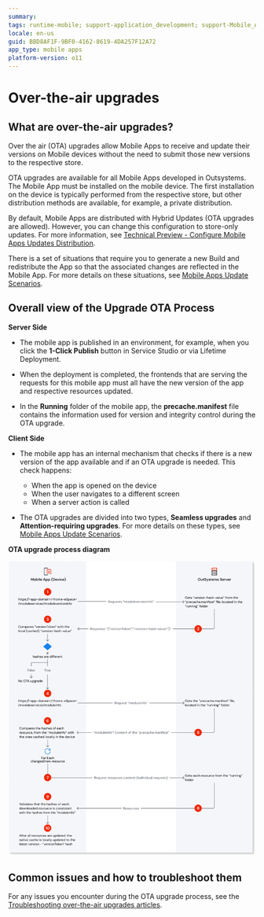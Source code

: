 ```yaml
---
summary:
tags: runtime-mobile; support-application_development; support-Mobile_Apps
locale: en-us
guid: BBD8AF1F-9BF0-4162-8619-4DA257F12A72
app_type: mobile apps
platform-version: o11
---
```


# Over-the-air upgrades

## What are over-the-air upgrades?

Over the air (OTA) upgrades allow Mobile Apps to receive and update their versions on Mobile devices without the need to submit those new versions to the respective store.

OTA upgrades are available for all Mobile Apps developed in Outsystems. The Mobile App must be installed on the mobile device. The first installation on the device is typically performed from the respective store, but other distribution methods are available, for example, a private distribution.

By default, Mobile Apps are distributed with Hybrid Updates (OTA upgrades are allowed). However, you can change this configuration to store-only updates. For more information, see [Technical Preview - Configure Mobile Apps Updates Distribution](../deliver-mobile/manage-distribution-options/intro.md).

There is a set of situations that require you to generate a new Build and redistribute the App so that the associated changes are reflected in the Mobile App. For more details on these situations, see [Mobile Apps Update Scenarios](mobile-app-update-scenarios.md).

## Overall view of the Upgrade OTA Process

**Server Side**

* The mobile app is published in an environment, for example, when you click the **1-Click Publish** button in Service Studio or via Lifetime Deployment.

* When the deployment is completed, the frontends that are serving the requests for this mobile app must all have the new version of the app and respective resources updated.

* In the **Running** folder of the mobile app, the **precache.manifest** file contains the information used for version and integrity control during the OTA upgrade.

**Client Side**

* The mobile app has an internal mechanism that checks if there is a new version of the app available and if an OTA upgrade is needed. This check happens:

    * When the app is opened on the device
    * When the user navigates to a different screen
    * When a server action is called

* The OTA upgrades are divided into two types, **Seamless upgrades** and **Attention-requiring upgrades**. For more details on these types, see [Mobile Apps Update Scenarios](mobile-app-update-scenarios.md).

**OTA upgrade process diagram**

![OTA upgrade process diagram](images/upgrade-ota-diag.png)  

## Common issues and how to troubleshoot them

For any issues you encounter during the OTA upgrade process, see the [Troubleshooting over-the-air upgrades articles]().

